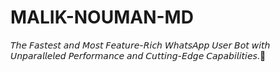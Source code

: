 # MALIK-NOUMAN-MD
𝘛𝘩𝘦 𝘍𝘢𝘴𝘵𝘦𝘴𝘵 𝘢𝘯𝘥 𝘔𝘰𝘴𝘵 𝘍𝘦𝘢𝘵𝘶𝘳𝘦-𝘙𝘪𝘤𝘩 𝘞𝘩𝘢𝘵𝘴𝘈𝘱𝘱 𝘜𝘴𝘦𝘳 𝘉𝘰𝘵 𝘸𝘪𝘵𝘩 𝘜𝘯𝘱𝘢𝘳𝘢𝘭𝘭𝘦𝘭𝘦𝘥 𝘗𝘦𝘳𝘧𝘰𝘳𝘮𝘢𝘯𝘤𝘦 𝘢𝘯𝘥 𝘊𝘶𝘵𝘵𝘪𝘯𝘨-𝘌𝘥𝘨𝘦 𝘊𝘢𝘱𝘢𝘣𝘪𝘭𝘪𝘵𝘪𝘦𝘴.🥏
